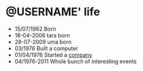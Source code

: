 @USERNAME' life
===============

- 15/07/1962 Born
- 18-04-2006 tara born
- 28-07-2009 uma born
- 03/1976 Built a computer
- 01/04/1976 Started a [company](http://en.wikipedia.org/wiki/Apple_Inc. "Apple Inc.")
- 04/1976-2011 Whole bunch of interesting events
